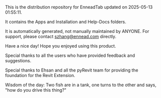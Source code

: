 This is the distribution repository for EnneadTab updated on 2025-05-13 01:55:11.

It contains the Apps and Installation and Help-Docs folders.

It is automatically generated, not manually maintained by ANYONE.
For support, please contact szhang@ennead.com directly.

Have a nice day! Hope you enjoyed using this product.

Special thanks to all the users who have provided feedback and suggestions.

Special thanks to Ehsan and all the pyRevit team for providing the foundation for the Revit Extension.



Wisdom of the day:
Two fish are in a tank, one turns to the other and says, "how do you drive this thing?"
